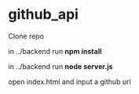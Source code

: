 # github_api

Clone repo

in ../backend run <b>npm install</b>

in ../backend run <b>node server.js</b>

open index.html and input a github url 
